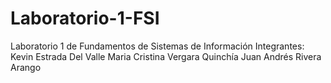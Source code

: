 # Laboratorio-1-FSI
Laboratorio 1 de Fundamentos de Sistemas de Información
Integrantes: Kevin Estrada Del Valle 
             Maria Cristina Vergara Quinchía 
             Juan Andrés Rivera Arango
